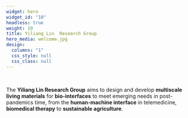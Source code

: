 ```yaml
---
widget: hero
widget_id: "10"
headless: true
weight: 10
title: Yiliang Lin  Research Group
hero_media: welcome.jpg
design:
  columns: "1"
  css_style: null
  css_class: null
---
```

<br>

The  **Yiliang Lin Research Group** aims to design and develop **multiscale living materials** for **bio-interfaces** to meet emerging needs in post-pandemics time, from the **human-machine interface** in telemedicine, **biomedical therapy** to **sustainable agriculture**.